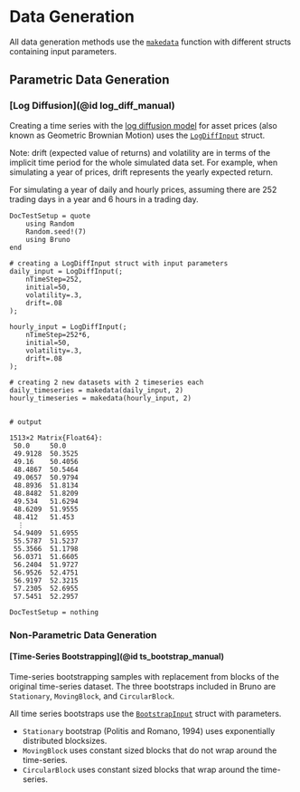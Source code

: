 # Data Generation
All data generation methods use the [`makedata`](@ref) function with different structs containing input parameters. 

## Parametric Data Generation
### [Log Diffusion](@id log_diff_manual)
Creating a time series with the [log diffusion model](https://en.wikipedia.org/wiki/Geometric_Brownian_motion) for asset prices (also known as Geometric Brownian Motion) uses the [`LogDiffInput`](@ref) struct.

Note: drift (expected value of returns) and volatility are in terms of the implicit time period for the whole simulated data set. For example, when simulating a year of prices, drift represents the yearly expected return. 

For simulating a year of daily and hourly prices, assuming there are 252 trading days in a year and 6 hours in a trading day.

```@meta 
DocTestSetup = quote
    using Random
    Random.seed!(7)
    using Bruno
end
```

```jldoctest; output = false
# creating a LogDiffInput struct with input parameters
daily_input = LogDiffInput(; 
    nTimeStep=252, 
    initial=50, 
    volatility=.3,
    drift=.08
);

hourly_input = LogDiffInput(; 
    nTimeStep=252*6, 
    initial=50, 
    volatility=.3,
    drift=.08
);

# creating 2 new datasets with 2 timeseries each
daily_timeseries = makedata(daily_input, 2) 
hourly_timeseries = makedata(hourly_input, 2) 


# output

1513×2 Matrix{Float64}:
 50.0     50.0
 49.9128  50.3525
 49.16    50.4056
 48.4867  50.5464
 49.0657  50.9794
 48.8936  51.8134
 48.8482  51.8209
 49.534   51.6294
 48.6209  51.9555
 48.412   51.453
  ⋮       
 54.9409  51.6955
 55.5787  51.5237
 55.3566  51.1798
 56.0371  51.6605
 56.2404  51.9727
 56.9526  52.4751
 56.9197  52.3215
 57.2305  52.6955
 57.5451  52.2957
```

```@meta
DocTestSetup = nothing
```

### Non-Parametric Data Generation

#### [Time-Series Bootstrapping](@id ts_bootstrap_manual)
Time-series bootstrapping samples with replacement from blocks of the original time-series dataset. The three bootstraps included in Bruno are `Stationary`, `MovingBlock`, and `CircularBlock`. 

All time series bootstraps use the [`BootstrapInput`](@ref) struct with parameters. 

* `Stationary` bootstrap (Politis and Romano, 1994) uses exponentially distributed blocksizes.
* `MovingBlock` uses constant sized blocks that do not wrap around the time-series.
* `CircularBlock` uses constant sized blocks that wrap around the time-series.
